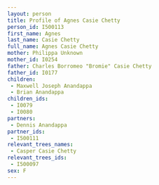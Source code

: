 ```yaml
---
layout: person
title: Profile of Agnes Casie Chetty
person_id: I500113
first_name: Agnes
last_name: Casie Chetty
full_name: Agnes Casie Chetty
mother: Philippa Unknown
mother_id: I0254
father: Charles Borromeo "Bromie" Casie Chetty
father_id: I0177
children:
 - Maxwell Joseph Anandappa
 - Brian Anandappa
children_ids:
 - I0079
 - I0080
partners:
 - Dennis Anandappa
partner_ids:
 - I500111
relevant_trees_names:
 - Casper Casie Chetty
relevant_trees_ids:
 - I500097
sex: F
---
```


